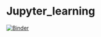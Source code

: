 # Jupyter_learning
[![Binder](https://mybinder.org/badge_logo.svg)](https://mybinder.org/v2/gh/RHaeml/Jupyter_learning/HEAD)
